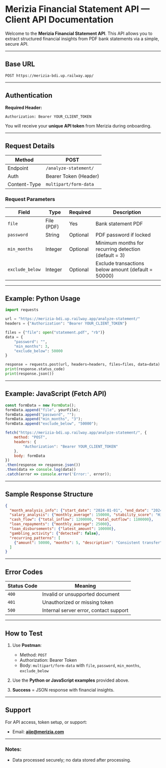 # Merizia Financial Statement API — Client API Documentation

Welcome to the **Merizia Financial Statement API**. This API allows you to extract structured financial insights from PDF bank statements via a simple, secure API.

---

## **Base URL**

```
POST https://merizia-bdi.up.railway.app/
```

---

## **Authentication**

**Required Header:**

```
Authorization: Bearer YOUR_CLIENT_TOKEN
```

You will receive your **unique API token** from Merizia during onboarding.

---

## **Request Details**

| Method       | POST                  |
| ------------ | --------------------- |
| Endpoint     | `/analyze-statement/` |
| Auth         | Bearer Token (Header) |
| Content-Type | `multipart/form-data` |

### **Request Parameters**

| Field           | Type       | Required   | Description                                          |
| --------------- | ---------- | ---------- | ---------------------------------------------------- |
| `file`          | File (PDF) | Yes        | Bank statement PDF                                   |
| `password`      | String     | Optional   | PDF password if locked                               |
| `min_months`    | Integer    | Optional   | Minimum months for recurring detection (default = 3) |
| `exclude_below` | Integer    | Optional   | Exclude transactions below amount (default = 50000)  |

---

## **Example: Python Usage**

```python
import requests

url = "https://merizia-bdi.up.railway.app/analyze-statement/"
headers = {"Authorization": "Bearer YOUR_CLIENT_TOKEN"}

files = {"file": open("statement.pdf", "rb")}
data = {
    "password": "",
    "min_months": 3,
    "exclude_below": 50000
}

response = requests.post(url, headers=headers, files=files, data=data)
print(response.status_code)
print(response.json())
```

---

## **Example: JavaScript (Fetch API)**

```javascript
const formData = new FormData();
formData.append("file", yourFile);
formData.append("password", "");
formData.append("min_months", "3");
formData.append("exclude_below", "50000");

fetch("https://merizia-bdi.up.railway.app/analyze-statement/", {
    method: "POST",
    headers: {
        "Authorization": "Bearer YOUR_CLIENT_TOKEN"
    },
    body: formData
})
.then(response => response.json())
.then(data => console.log(data))
.catch(error => console.error('Error:', error));
```

---

## **Sample Response Structure**

```json
{
  "month_analysis_info": {"start_date": "2024-01-01", "end_date": "2024-06-30"},
  "salary_analysis": {"monthly_average": 150000, "stability_score": "High"},
  "cash_flow": {"total_inflow": 1200000, "total_outflow": 1100000},
  "loan_repayments": {"monthly_average": 25000},
  "loan_disbursements": {"latest_amount": 100000},
  "gambling_activity": {"detected": false},
  "recurring_patterns": [
    {"amount": 50000, "months": 5, "description": "Consistent transfer"}
  ]
}
```

---

## **Error Codes**

| Status Code | Meaning                                |
| ----------- | -------------------------------------- |
| `400`       | Invalid or unsupported document        |
| `401`       | Unauthorized or missing token          |
| `500`       | Internal server error, contact support |

---

## **How to Test**

1. Use **Postman**:

   * Method: `POST`
   * Authorization: Bearer Token
   * Body: `multipart/form-data` with `file`, `password`, `min_months`, `exclude_below`
2. Use the **Python or JavaScript examples** provided above.
3. **Success** = JSON response with financial insights.

---

## **Support**

For API access, token setup, or support:

* Email: **[aije@merizia.com](mailto:aije@merizia.com)**

---

### Notes:

* Data processed securely; no data stored after processing.
